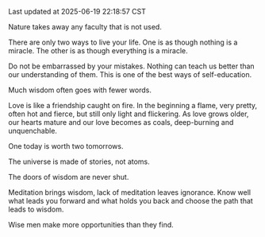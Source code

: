Last updated at 2025-06-19 22:18:57 CST

Nature takes away any faculty that is not used.

There are only two ways to live your life. One is as though nothing is a miracle. The other is as though everything is a miracle.

Do not be embarrassed by your mistakes. Nothing can teach us better than our understanding of them. This is one of the best ways of self-education.

Much wisdom often goes with fewer words.

Love is like a friendship caught on fire. In the beginning a flame, very pretty, often hot and fierce, but still only light and flickering. As love grows older, our hearts mature and our love becomes as coals, deep-burning and unquenchable.

One today is worth two tomorrows.

The universe is made of stories, not atoms.

The doors of wisdom are never shut.

Meditation brings wisdom, lack of meditation leaves ignorance. Know well what leads you forward and what holds you back and choose the path that leads to wisdom.

Wise men make more opportunities than they find.

